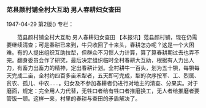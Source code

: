 ### 范县颜村铺全村大互助  男人春耕妇女查田

1947-04-29
第2版()
专栏：

　　范县颜村铺全村大互助
    男人春耕妇女查田
    【本报讯】范县颜村铺，现在仍需要继续清查；可是春耕已来到，牛只收回了十来头，春耕怎办呢？这是一个大困难。有的人提出组织互助拉犁，但群众不习惯人力计算，算了算春耕期过去也弄不完。翻身委员会作了研究，最后决定组织临时全村春耕大互助，根据有人力出人力，有畜力出畜力的精神，定出春耕计划。全村耕牛一百头，划为五十犋，每犋每天完成二亩，全村约四百多亩禾犁者，五天即可完成，犁的次序按军、工、烈属、贫农、孤儿、中农……。妇女及不参加春耕者仍进行对地主的清查、分果实。对于磨面，规定：完全用人力代替，无牲口者给有牲口者推磨换工，无人者给推磨者要管饭一顿。这样一来，村里的春耕与查田的矛盾解决了。

